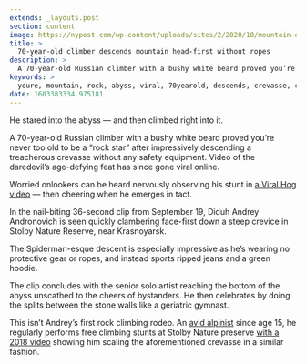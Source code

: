 ```yaml
--- 
extends: _layouts.post 
section: content 
image: https://nypost.com/wp-content/uploads/sites/2/2020/10/mountain-descent-56.jpg?quality=90&strip=all&w=1200 
title: > 
  70-year-old climber descends mountain head-first without ropes 
description: > 
  A 70-year-old Russian climber with a bushy white beard proved you’re never too old to be a “rock star” after impressively descending a treacherous crevasse without any safety equipment.Worried onlookers can be heard nervously observing his stunt in a Viral Hog video — then cheering when he emerges in tact.In the nail-biting 36-second clip from September 19, Diduh Andrey Andronovich is seen quickly clambering face-first down a steep crevice in Stolby Nature Reserve, near Krasnoyarsk.The clip concludes with the senior solo artist reaching the bottom of the abyss unscathed to the cheers of bystanders.This isn’t Andrey’s first rock climbing rodeo. 
keywords: > 
  youre, mountain, rock, abyss, viral, 70yearold, descends, crevasse, climbing, video, clip, climber, stolby, ropes, nature, headfirst 
date: 1603383334.975181 
--- 
```

<div><p>He stared into the abyss &#8212; and then climbed right into it.</p>
<p>A 70-year-old Russian climber with a bushy white beard proved you&#8217;re never too old to be a &#8220;rock star&#8221; after impressively descending a treacherous crevasse without any safety equipment. Video of the daredevil&#8217;s age-defying feat has since gone viral online.</p>
<p>Worried onlookers can be heard nervously observing his stunt in <a href="https://www.dailymail.co.uk/news/article-8867317/Ageing-rock-star-70-year-old-Russian-climber-descends-mountain-crevasse-head-without-ropes.html" target="_blank" rel="noopener noreferrer">a Viral Hog video</a>&#160;&#8212; then cheering when he emerges in tact.</p>
<p>In the nail-biting 36-second clip from September 19, Diduh Andrey Andronovich is seen quickly clambering face-first down a steep crevice in Stolby Nature Reserve, near Krasnoyarsk.</p>
<p>The Spiderman-esque descent is especially impressive as he&#8217;s wearing no protective gear or ropes, and instead sports ripped jeans and a green hoodie.</p>
<p>The clip concludes with the senior solo artist reaching the bottom of the abyss unscathed to the cheers of bystanders. He then celebrates by doing the splits between the stone walls like a geriatric gymnast.</p>
 
<p>This isn&#8217;t Andrey&#8217;s first rock climbing rodeo. An <a href="https://gripped.com/profiles/watch-70-year-old-solo-rock-and-descend-face-first/" target="_blank" rel="noopener noreferrer">avid alpinist</a> since age 15, he regularly performs free climbing stunts at Stolby Nature preserve <a href="https://biggeekdad.com/2018/11/70-year-old-climber/" target="_blank" rel="noopener noreferrer">with a 2018 video</a> showing him scaling the aforementioned crevasse in a similar fashion.</p>
			</div>